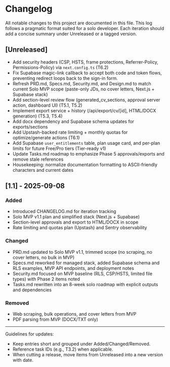# Changelog

All notable changes to this project are documented in this file.
This log follows a pragmatic format suited for a solo developer. Each iteration should add a concise summary under Unreleased or a tagged version.

## [Unreleased]
- Add security headers (CSP, HSTS, frame protections, Referrer-Policy, Permissions-Policy) via `next.config.ts` (T6.2)
- Fix Supabase magic-link callback to accept both code and token flows, preventing redirect loops back to the sign-in form.
- Refresh PRD.md, Specs.md, Security.md, and Design.md to match current Solo MVP scope (paste-only JDs, no cover letters, Next.js + Supabase stack)
- Add section-level review flow (generated_cv_sections, approval server action, dashboard UI) (T5.1, T5.2)
- Implement export service + history (/api/export/cv/[id], HTML/DOCX generation) (T5.3, T5.4)
- Add docx dependency and Supabase schema updates for exports/sections
- Add Upstash-backed rate limiting + monthly quotas for optimize/generate actions (T6.1)
- Add Supabase `user_entitlements` table, plan usage card, and per-plan limits for future Free/Pro tiers (Tier-ready v1)
- Update Tasks.md roadmap to emphasize Phase 5 approvals/exports and remove stale references
- Housekeeping: normalize documentation formatting to ASCII-friendly characters and current dates

## [1.1] - 2025-09-08
### Added
- Introduced CHANGELOG.md for iteration tracking
- Solo MVP v1.1 plan and simplified stack (Next.js + Supabase)
- Section-level approvals and export to HTML/DOCX in scope
- Rate limiting and quotas plan (Upstash) and Sentry observability

### Changed
- PRD.md updated to Solo MVP v1.1, trimmed scope (no scraping, no cover letters, no bulk in MVP)
- Specs.md reworked for managed stack, added Supabase schema and RLS examples, MVP API endpoints, and deployment notes
- Security.md focused on MVP baseline (RLS, CSP/HSTS, limited file types) with Phase 2 items noted
- Tasks.md rewritten into an 8-week solo roadmap with explicit outputs and dependencies

### Removed
- Web scraping, bulk operations, and cover letters from MVP
- PDF parsing from MVP (DOCX/TXT only)

---

Guidelines for updates:
- Keep entries short and grouped under Added/Changed/Removed.
- Reference task IDs (e.g., T3.2) when applicable.
- When cutting a release, move items from Unreleased into a new version with date.
